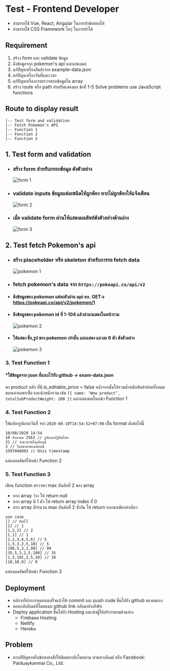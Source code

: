 # Test - Frontend Developer

- สามารถใช่้ Vue, React, Angular ในการทำข้อสอบได้
- สามารถใช้ CSS Framework ใดๆ ในการทำได้ 

## Requirement

1. สร้าง form และ validate ข้อมูล
2. ดึงข้อมูลจาก pokemon's api และแสดงผล
3. แก้ปัญหาเรื่องสินค้าจาก example-data.json
4. แก้ปัญหาเรื่องวันที่และเวลา
5. แก้ปัญหาเรื่องการตรวจสอบข้อมูลใน array
6. สร้าง route หรือ path สำหรับแสดงผล ข้อที่ 1-5
   Solve problems use JavaScript functions

## Route to display result

    |-- Test form and validation
    |-- Fetch Pokemon's API
    |-- Function 1
    |-- Function 2
    |-- Function 3

## 1. Test form and validation

- ### สร้าง form สำหรับกรอกข้อมูล ดังตัวอย่าง
  ![form 1](./images/form-1.png)
- ### validate inputs ข้อมูลแต่ละชนิดให้ถูกต้อง หากไม่ถูกต้องให้แจ้งเตือน
  ![form 2](./images/form-2.png)
- ### เมื่อ validate form ผ่านให้แสดงผลลัพท์ดังตัวอย่างด้านล่าง
  ![form 3](./images/form-3.png)

## 2. Test fetch Pokemon's api

- ### สร้าง placeholder หรือ skeleton สำหรับการรอ fetch data
  ![pokemon 1](./images/pokemon-1.png)
- ### fetch pokemon's data จาก `https://pokeapi.co/api/v2`
- #### ดึงข้อมูลของ pokemon แต่ละตัวผ่าน api ex. GET-> https://pokeapi.co/api/v2/pokemon/1
- #### ดึงข้อมูลของ pokemon id ที่ 1-104 แล้วนำมาแสดงในหน้ารวม
  ![pokemon 2](./images/data.png)
- #### ให้แสดง ชื่อ,รูป ของ pokemon เท่านั้น และแสดง แถวละ 6 ตัว ดังตัวอย่าง
  ![pokemon 3](./images/pokemon-2.png)

### 3. Test Function 1

#### \*ใช้ข้อมูลจาก json ที่แนบไว้กับ github -> exam-data.json

หา product หลัก ที่มี is_editable_price = false หลังจากนั้นให้รวมน้ำหนักสินค้าย่อยทั้งหมด ตอบเอาเฉพาะชื่อ และน่ำหนักรวม เช่น
`[{ name: ‘Wow product’, totalSubProductWeight: 200 }]`
และแสดงผลในหน้า Function 1

### 4. Test Function 2

ให้แปลงรูปแบบวันที่ จาก `2020-08-10T14:54:52+07:00` เป็น format ดังต่อไปนี้

```
10/08/2020 14:54
10 สิงหาคม 2563 // รูปแบบปฏิทินไทย
31 // จำนวนวันในเดือนนี้
3 // ไตรมาตรของเดือนนี้
1597046092 // Unix timestamp
```

แสดงผลลัพท์ให้หน้า Function 2

### 5. Test Function 3

เขียน function ตรวจหา max อันดับที่ 2 ของ array
- หาก array ว่าง ให้ return null
- หาก array มี 1 ตัว ให้ return array index ที่ 0
- หาก array มีจำนวน max อันดับที่ 2 ซ้ำกัน ให้ return ออกมาเพียงค่าเดียว

```
use case
[] // null
[1] // 1
[1,2,3] // 2
[1,1] // 1
[1,2,3,4,5,6] // 5
[1,5,3,2,5,10] // 5
[100,5,3,2,99] // 99
[35,5,3,2,5,100] // 35
[1,5,101,2,5,10] // 10
[10,10,9] // 9

```

แสดงผลลัพท์ให้หน้า Function 3

## Deployment

- หลังจากืทำการทดสอบเสร็จแล้วให้ commit และ push code ขึ้นไปยัง github ของตนเอง
- ตอบกลับอีเมล์ที่โดยแนบ github link กลับมายังบริษัท
- Deploy application ขึ้นไปยัง Hosting แนะนำผู้ให้บริการตามด้านล่าง
  - Firebase Hosting
  - Netlify
  - Heroku

## Problem

- หากทีปัญหาหรือข้อสงสงสัยให้ติดต่อกลับโดยด่วน ผ่านทางอีเมล์ หรือ Facebook: Paiduaykanmai Co., Ltd.
